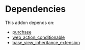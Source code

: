 # Dependencies

This addon depends on:

- [purchase](../../../../../oca-ocb-core/odoo-bringout-oca-ocb-purchase)
- [web_action_conditionable](../../../../../oca-technical/odoo-bringout-oca-web-web_action_conditionable)
- [base_view_inheritance_extension](../../../../../oca-technical/odoo-bringout-oca-server-tools-base_view_inheritance_extension)
